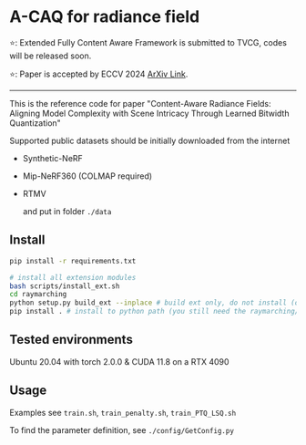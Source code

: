 # A-CAQ for radiance field


⭐: Extended Fully Content Aware Framework is submitted to TVCG, codes will be released soon.

⭐: Paper is accepted by ECCV 2024 [ArXiv Link](https://arxiv.org/abs/2410.19483).
***
This is the reference code for paper "Content-Aware Radiance Fields: Aligning Model Complexity with Scene Intricacy Through Learned Bitwidth Quantization" 

Supported public datasets should be initially downloaded from the internet

- Synthetic-NeRF

- Mip-NeRF360 (COLMAP required)

- RTMV
  
  and put in folder `./data`

## Install

```bash
pip install -r requirements.txt

# install all extension modules
bash scripts/install_ext.sh
cd raymarching
python setup.py build_ext --inplace # build ext only, do not install (only can be used in the parent directory)
pip install . # install to python path (you still need the raymarching/ folder, since this only install the built extension.)
```

## Tested environments

Ubuntu 20.04 with torch 2.0.0 & CUDA 11.8 on a RTX 4090

## Usage

Examples see `train.sh`, `train_penalty.sh`, `train_PTQ_LSQ.sh`

To find the parameter definition, see  `./config/GetConfig.py`
